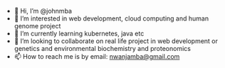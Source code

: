 - 👋 Hi, I’m @johnmba
- 👀 I’m interested in web development, cloud computing and human genome project
- 🌱 I’m currently learning kubernetes, java etc
- 💞️ I’m looking to collaborate on real life project in web development or genetics and environmental biochemistry and proteonomics
- 📫 How to reach me is by email: nwanjamba@gmail.com

<!---
johnmba/johnmba is a ✨ special ✨ repository because its `README.md` (this file) appears on your GitHub profile.
You can click the Preview link to take a look at your changes.
--->
